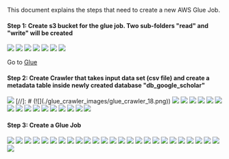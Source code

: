 This document explains the steps that need to create a new AWS Glue Job.

#### Step 1: Create s3 bucket for the glue job. Two sub-folders "read" and "write" will be created

![](./s3_glue_images/s3_7.png)
![](./s3_glue_images/s3_6.png)
![](./s3_glue_images/s3_5.png)
![](./s3_glue_images/s3_4.png)
![](./s3_glue_images/s3_3.png)
![](./s3_glue_images/s3_2.png)
![](./s3_glue_images/s3_1.png)

Go to [Glue](https://us-east-2.console.aws.amazon.com/glue/home?region=us-east-2#)

#### Step 2: Create Crawler that takes input data set (csv file) and create a metadata table inside newly created database "db_google_scholar" 

![](./glue_crawler_images/glue_crawler_19.png)
[//]: # (![]&#40;./glue_crawler_images/glue_crawler_18.png&#41;)
![](./glue_crawler_images/glue_crawler_17.png)
![](./glue_crawler_images/glue_crawler_16.png)
![](./glue_crawler_images/glue_crawler_15.png)
![](./glue_crawler_images/glue_crawler_14.png)
![](./glue_crawler_images/glue_crawler_13.png)
![](./glue_crawler_images/glue_crawler_12.png)
![](./glue_crawler_images/glue_crawler_11.png)
![](./glue_crawler_images/glue_crawler_9.png)
![](./glue_crawler_images/glue_crawler_8.png)
![](./glue_crawler_images/glue_crawler_7.png)
![](./glue_crawler_images/glue_crawler_6.png)
![](./glue_crawler_images/glue_crawler_5.png)
![](./glue_crawler_images/glue_crawler_4.png)
![](./glue_crawler_images/glue_crawler_3.png)
![](./glue_crawler_images/glue_crawler_2.png)
![](./glue_crawler_images/glue_crawler_1.png)

#### Step 3: Create a Glue Job 

![](./glue_job_create/glue_job_create_29.png)
![](./glue_job_create/glue_job_create_27.png)
![](./glue_job_create/glue_job_create_26.png)
![](./glue_job_create/glue_job_create_25.png)
![](./glue_job_create/glue_job_create_24.png)
![](./glue_job_create/glue_job_create_23.png)
![](./glue_job_create/glue_job_create_22.png)
![](./glue_job_create/glue_job_create_21.png)
![](./glue_job_create/glue_job_create_20.png)
![](./glue_job_create/glue_job_create_19.png)
![](./glue_job_create/glue_job_create_17.png)
![](./glue_job_create/glue_job_create_16.png)
![](./glue_job_create/glue_job_create_15.png)
![](./glue_job_create/glue_job_create_14.png)
![](./glue_job_create/glue_job_create_13.png)
![](./glue_job_create/glue_job_create_12.png)
![](./glue_job_create/glue_job_create_11.png)
![](./glue_job_create/glue_job_create_9.png)
![](./glue_job_create/glue_job_create_8.png)
![](./glue_job_create/glue_job_create_7.png)
![](./glue_job_create/glue_job_create_6.png)
![](./glue_job_create/glue_job_create_5.png)
![](./glue_job_create/glue_job_create_4.png)
![](./glue_job_create/glue_job_create_3.png)
![](./glue_job_create/glue_job_create_2.png)
![](./glue_job_create/glue_job_create_1.png)
